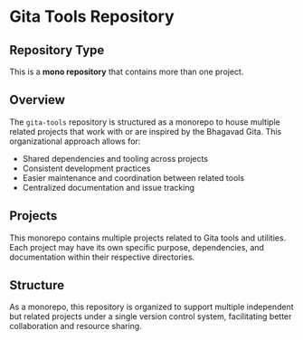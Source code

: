 # Gita Tools Repository

## Repository Type
This is a **mono repository** that contains more than one project.

## Overview
The `gita-tools` repository is structured as a monorepo to house multiple related projects that work with or are inspired by the Bhagavad Gita. This organizational approach allows for:

- Shared dependencies and tooling across projects
- Consistent development practices
- Easier maintenance and coordination between related tools
- Centralized documentation and issue tracking

## Projects
This monorepo contains multiple projects related to Gita tools and utilities. Each project may have its own specific purpose, dependencies, and documentation within their respective directories.

## Structure
As a monorepo, this repository is organized to support multiple independent but related projects under a single version control system, facilitating better collaboration and resource sharing.
